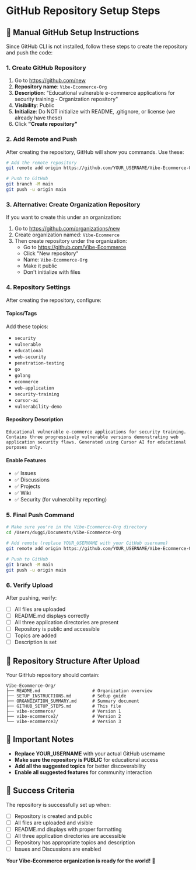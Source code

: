 # GitHub Repository Setup Steps

## 🚀 **Manual GitHub Setup Instructions**

Since GitHub CLI is not installed, follow these steps to create the repository and push the code:

### 1. Create GitHub Repository
1. Go to https://github.com/new
2. **Repository name**: `Vibe-Ecommerce-Org`
3. **Description**: "Educational vulnerable e-commerce applications for security training - Organization repository"
4. **Visibility**: Public
5. **Initialize**: Do NOT initialize with README, .gitignore, or license (we already have these)
6. Click **"Create repository"**

### 2. Add Remote and Push
After creating the repository, GitHub will show you commands. Use these:

```bash
# Add the remote repository
git remote add origin https://github.com/YOUR_USERNAME/Vibe-Ecommerce-Org.git

# Push to GitHub
git branch -M main
git push -u origin main
```

### 3. Alternative: Create Organization Repository
If you want to create this under an organization:

1. Go to https://github.com/organizations/new
2. Create organization named: `Vibe-Ecommerce`
3. Then create repository under the organization:
   - Go to https://github.com/Vibe-Ecommerce
   - Click "New repository"
   - Name: `Vibe-Ecommerce-Org`
   - Make it public
   - Don't initialize with files

### 4. Repository Settings
After creating the repository, configure:

#### Topics/Tags
Add these topics:
- `security`
- `vulnerable`
- `educational`
- `web-security`
- `penetration-testing`
- `go`
- `golang`
- `ecommerce`
- `web-application`
- `security-training`
- `cursor-ai`
- `vulnerability-demo`

#### Repository Description
```
Educational vulnerable e-commerce applications for security training. Contains three progressively vulnerable versions demonstrating web application security flaws. Generated using Cursor AI for educational purposes only.
```

#### Enable Features
- ✅ Issues
- ✅ Discussions
- ✅ Projects
- ✅ Wiki
- ✅ Security (for vulnerability reporting)

### 5. Final Push Command
```bash
# Make sure you're in the Vibe-Ecommerce-Org directory
cd /Users/duggi/Documents/Vibe-Ecommerce-Org

# Add remote (replace YOUR_USERNAME with your GitHub username)
git remote add origin https://github.com/YOUR_USERNAME/Vibe-Ecommerce-Org.git

# Push to GitHub
git branch -M main
git push -u origin main
```

### 6. Verify Upload
After pushing, verify:
- [ ] All files are uploaded
- [ ] README.md displays correctly
- [ ] All three application directories are present
- [ ] Repository is public and accessible
- [ ] Topics are added
- [ ] Description is set

## 🎯 **Repository Structure After Upload**

Your GitHub repository should contain:
```
Vibe-Ecommerce-Org/
├── README.md                    # Organization overview
├── SETUP_INSTRUCTIONS.md        # Setup guide
├── ORGANIZATION_SUMMARY.md      # Summary document
├── GITHUB_SETUP_STEPS.md        # This file
├── vibe-ecommerce/              # Version 1
├── vibe-ecommerce2/             # Version 2
└── vibe-ecommerce3/             # Version 3
```

## 🚨 **Important Notes**

- **Replace YOUR_USERNAME** with your actual GitHub username
- **Make sure the repository is PUBLIC** for educational access
- **Add all the suggested topics** for better discoverability
- **Enable all suggested features** for community interaction

## 🎉 **Success Criteria**

The repository is successfully set up when:
- [ ] Repository is created and public
- [ ] All files are uploaded and visible
- [ ] README.md displays with proper formatting
- [ ] All three application directories are accessible
- [ ] Repository has appropriate topics and description
- [ ] Issues and Discussions are enabled

**Your Vibe-Ecommerce organization is ready for the world!** 🚀
